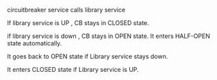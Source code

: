 circuitbreaker service calls library service 


If library service is UP , CB stays in CLOSED state.

if library service is down , CB stays in OPEN state. It enters HALF-OPEN state automatically.

It goes back to OPEN state if Library service stays down.

It enters CLOSED state if Library service is UP.
